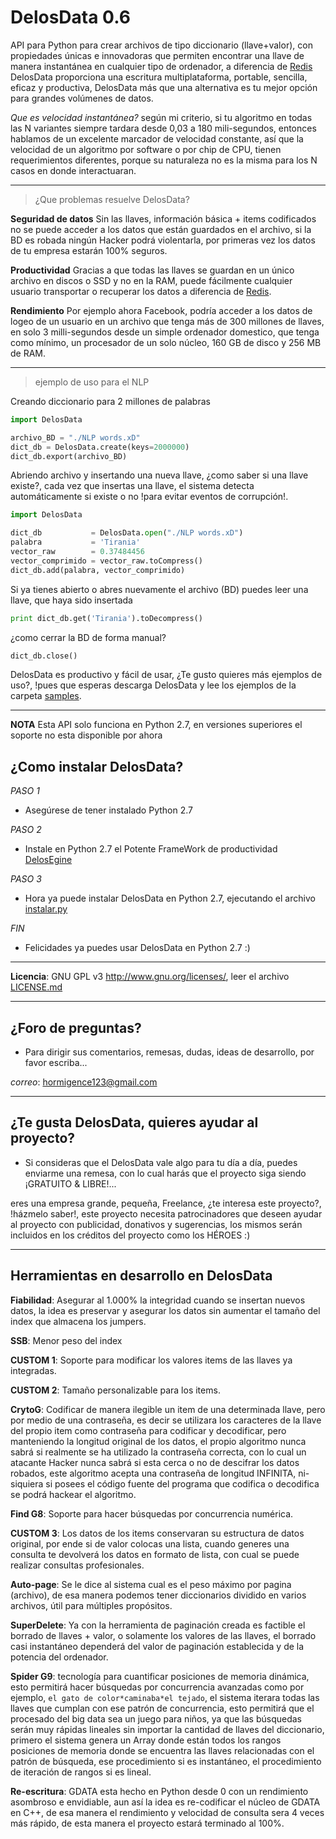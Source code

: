 
DelosData 0.6
=============

API para Python para crear archivos de tipo diccionario (llave+valor), con propiedades únicas e innovadoras que permiten encontrar una llave de manera instantánea en cualquier tipo de ordenador, a diferencia de [Redis](https://aws.amazon.com/es/redis/) DelosData proporciona una escritura multiplataforma, portable, sencilla, eficaz y productiva, DelosData más que una alternativa es tu mejor opción para grandes volúmenes de datos.

*Que es velocidad instantánea?* según mi criterio, si tu algoritmo en todas las N variantes siempre tardara desde 0,03 a 180 mili-segundos, entonces hablamos de un excelente marcador de velocidad constante, así que la velocidad de un algoritmo por software o por chip de CPU, tienen requerimientos diferentes, porque su naturaleza no es la misma para los N casos en donde interactuaran.

---

> ¿Que problemas resuelve DelosData?

**Seguridad de datos** Sin las llaves, información básica + items codificados no se puede acceder a los datos que están guardados en el archivo, si la BD es robada ningún Hacker podrá violentarla, por primeras vez los datos de tu empresa estarán 100% seguros.

**Productividad** Gracias a que todas las llaves se guardan en un único archivo en discos o SSD y no en la RAM, puede fácilmente cualquier usuario transportar o recuperar los datos a diferencia de [Redis](https://aws.amazon.com/es/redis/).

**Rendimiento** Por ejemplo ahora Facebook, podría acceder a los datos de logeo de un usuario en un archivo que tenga más de 300 millones de llaves, en solo 3 milli-segundos desde un simple ordenador domestico, que tenga como mínimo, un procesador de un solo núcleo, 160 GB de disco y 256 MB de RAM.

---

> ejemplo de uso para el NLP

Creando diccionario para 2 millones de palabras

```python
import DelosData

archivo_BD = "./NLP words.xD"
dict_db = DelosData.create(keys=2000000)
dict_db.export(archivo_BD)
```

Abriendo archivo y insertando una nueva llave, ¿como saber si una llave existe?, cada vez que insertas una llave, el sistema detecta automáticamente si existe o no !para evitar eventos de corrupción!.

```python
import DelosData

dict_db           = DelosData.open("./NLP words.xD")
palabra           = 'Tirania'
vector_raw        = 0.37484456
vector_comprimido = vector_raw.toCompress()
dict_db.add(palabra, vector_comprimido)
```

Si ya tienes abierto o abres nuevamente el archivo (BD) puedes leer una llave, que haya sido insertada

```python
print dict_db.get('Tirania').toDecompress()
```

¿como cerrar la BD de forma manual?

```python
dict_db.close()
```

DelosData es productivo y fácil de usar, ¿Te gusto quieres más ejemplos de uso?, !pues que esperas descarga DelosData y lee los ejemplos de la carpeta [samples](samples).

---

**NOTA** Esta API solo funciona en Python 2.7, en versiones superiores el soporte no esta disponible por ahora

## ¿Como instalar DelosData?

*PASO 1*
- Asegúrese de tener instalado Python 2.7

*PASO 2*
- Instale en Python 2.7 el Potente FrameWork de productividad [DelosEgine](https://github.com/SunfurThanos/DelosEngine-ES)

*PASO 3*
- Hora ya puede instalar DelosData en Python 2.7, ejecutando el archivo [instalar.py](instalar.py)

*FIN*
- Felicidades ya puedes usar DelosData en Python 2.7 :)

---

**Licencia**: GNU GPL v3 <http://www.gnu.org/licenses/>, leer el archivo [LICENSE.md](LICENSE.md)

---

## ¿Foro de preguntas?

- Para dirigir sus comentarios, remesas, dudas, ideas de desarrollo, por favor escriba...

*correo*: hormigence123@gmail.com

---

## ¿Te gusta DelosData, quieres ayudar al proyecto?

- Si consideras que el DelosData vale algo para tu día a día, puedes enviarme una remesa,
con lo cual harás que el proyecto siga siendo ¡GRATUITO & LIBRE!...

eres una empresa grande, pequeña, Freelance, ¿te interesa este proyecto?, !házmelo saber!, este proyecto necesita patrocinadores que deseen ayudar al proyecto con publicidad, donativos y sugerencias, los mismos serán incluidos en los créditos del proyecto como los HÉROES :)

---

## Herramientas en desarrollo en DelosData

**Fiabilidad**: Asegurar al 1.000% la integridad cuando se insertan nuevos datos, la idea es preservar y asegurar los datos sin aumentar el tamaño del index que almacena los jumpers.

**SSB**: Menor peso del index

**CUSTOM 1**: Soporte para modificar los valores items de las llaves ya integradas.

**CUSTOM 2**: Tamaño personalizable para los items.

**CrytoG**: Codificar de manera ilegible un item de una determinada llave, pero por medio de una contraseña, es decir se utilizara los caracteres de la llave del propio item como contraseña para codificar y decodificar, pero manteniendo la longitud original de los datos, el propio algoritmo nunca sabrá si realmente se ha utilizado la contraseña correcta, con lo cual un atacante Hacker nunca sabrá si esta cerca o no de descifrar los datos robados, este algoritmo acepta una contraseña de longitud INFINITA, ni-siquiera si posees el código fuente del programa que codifica o decodifica se podrá hackear el algoritmo.

**Find G8**: Soporte para hacer búsquedas por concurrencia numérica.

**CUSTOM 3**: Los datos de los items conservaran su estructura de datos original, por ende si de valor colocas una lista, cuando generes una consulta te devolverá los datos en formato de lista, con cual se puede realizar consultas profesionales.

**Auto-page**: Se le dice al sistema cual es el peso máximo por pagina (archivo), de esa manera podemos tener diccionarios dividido en varios archivos, útil para múltiples propósitos.

**SuperDelete**: Ya con la herramienta de paginación creada es factible el borrado de llaves + valor, o solamente los valores de las llaves, el borrado casi instantáneo dependerá del valor de paginación establecida y de la potencia del ordenador.

**Spider G9**: tecnología para cuantificar posiciones de memoria dinámica, esto permitirá hacer búsquedas por concurrencia avanzadas como por ejemplo, `el gato de color*caminaba*el tejado`, el sistema iterara todas las llaves que cumplan con ese patrón de concurrencia, esto permitirá que el procesado del big data sea un juego para niños, ya que las búsquedas serán muy rápidas lineales sin importar la cantidad de llaves del diccionario, primero el sistema genera un Array donde están todos los rangos posiciones de memoria donde se encuentra las llaves relacionadas con el patrón de búsqueda, ese procedimiento si es instantáneo, el procedimiento de iteración de rangos si es lineal.

**Re-escritura**: GDATA esta hecho en Python desde 0 con un rendimiento asombroso e envidiable, aun así la idea es re-codificar el núcleo de GDATA en C++, de esa manera el rendimiento y velocidad de consulta sera 4 veces más rápido, de esta manera el proyecto estará terminado al 100%.
